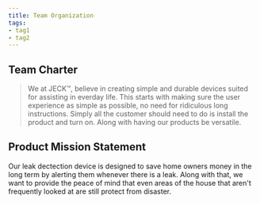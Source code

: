 ```yaml
---
title: Team Organization
tags:
- tag1
- tag2
---
```


## Team Charter
> We at JECK™, believe in creating simple and durable devices suited for assisting in everday life. This starts with making sure the user experience as simple as possible, no need for ridiculous long instructions. Simply all the customer should need to do is install the product and turn on. Along with having our products be versatile.

## Product Mission Statement

Our leak dectection device is designed to save home owners money in the long term by alerting them whenever there is a leak. Along with that, we want to provide the peace of mind that even areas of the house that aren't frequently looked at are still protect from disaster.
